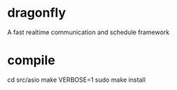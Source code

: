 # dragonfly
A fast realtime communication and schedule framework

# compile
cd src/asio
make VERBOSE=1
sudo make install
